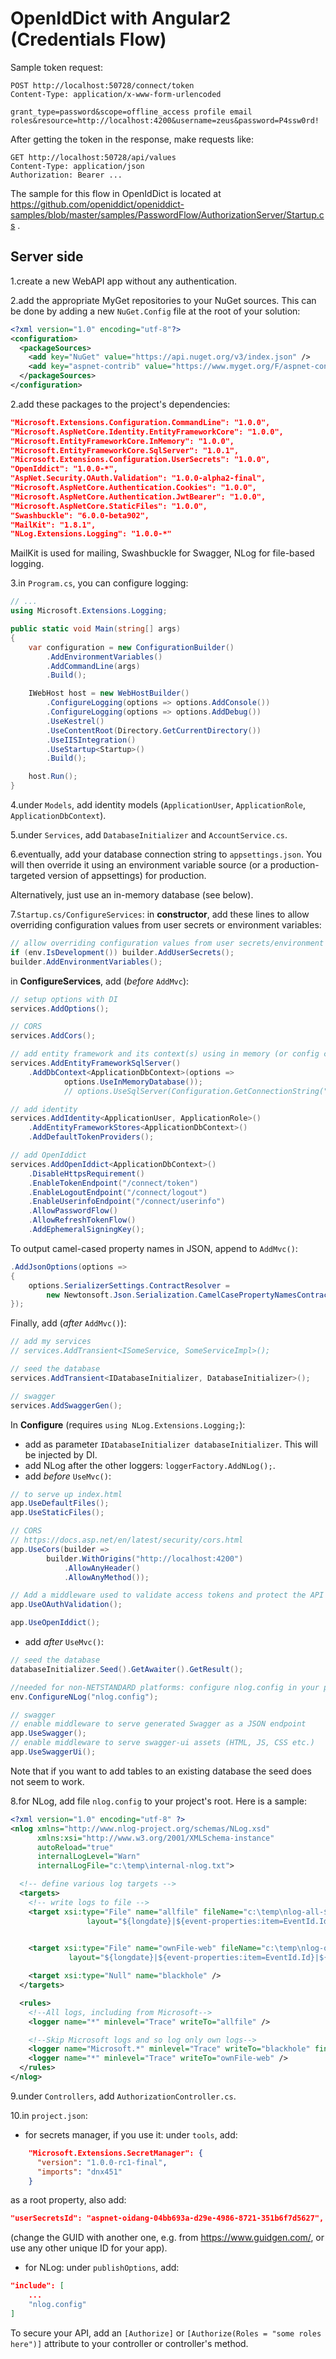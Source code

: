 # OpenIdDict with Angular2 (Credentials Flow)

Sample token request:

```http
POST http://localhost:50728/connect/token
Content-Type: application/x-www-form-urlencoded

grant_type=password&scope=offline_access profile email roles&resource=http://localhost:4200&username=zeus&password=P4ssw0rd!
```

After getting the token in the response, make requests like:

```http
GET http://localhost:50728/api/values
Content-Type: application/json
Authorization: Bearer ...
```

The sample for this flow in OpenIdDict is located at https://github.com/openiddict/openiddict-samples/blob/master/samples/PasswordFlow/AuthorizationServer/Startup.cs .

## Server side

1.create a new WebAPI app without any authentication.

2.add the appropriate MyGet repositories to your NuGet sources. This can be done by adding a new `NuGet.Config` file at the root of your solution:

```xml
<?xml version="1.0" encoding="utf-8"?>
<configuration>
  <packageSources>
    <add key="NuGet" value="https://api.nuget.org/v3/index.json" />
    <add key="aspnet-contrib" value="https://www.myget.org/F/aspnet-contrib/api/v3/index.json" />
  </packageSources>
</configuration>
```

2.add these packages to the project's dependencies:

```json
"Microsoft.Extensions.Configuration.CommandLine": "1.0.0",
"Microsoft.AspNetCore.Identity.EntityFrameworkCore": "1.0.0",
"Microsoft.EntityFrameworkCore.InMemory": "1.0.0",
"Microsoft.EntityFrameworkCore.SqlServer": "1.0.1",
"Microsoft.Extensions.Configuration.UserSecrets": "1.0.0",
"OpenIddict": "1.0.0-*",
"AspNet.Security.OAuth.Validation": "1.0.0-alpha2-final",
"Microsoft.AspNetCore.Authentication.Cookies": "1.0.0",
"Microsoft.AspNetCore.Authentication.JwtBearer": "1.0.0",
"Microsoft.AspNetCore.StaticFiles": "1.0.0",
"Swashbuckle": "6.0.0-beta902",
"MailKit": "1.8.1",
"NLog.Extensions.Logging": "1.0.0-*"
```

MailKit is used for mailing, Swashbuckle for Swagger, NLog for file-based logging.

3.in `Program.cs`, you can configure logging:

```c#
// ...
using Microsoft.Extensions.Logging;

public static void Main(string[] args)
{
    var configuration = new ConfigurationBuilder()
        .AddEnvironmentVariables()
        .AddCommandLine(args)
        .Build();

    IWebHost host = new WebHostBuilder()
        .ConfigureLogging(options => options.AddConsole())
        .ConfigureLogging(options => options.AddDebug())
        .UseKestrel()
        .UseContentRoot(Directory.GetCurrentDirectory())
        .UseIISIntegration()
        .UseStartup<Startup>()
        .Build();

    host.Run();
}
```

4.under `Models`, add identity models (`ApplicationUser`, `ApplicationRole`, `ApplicationDbContext`).

5.under `Services`, add `DatabaseInitializer` and `AccountService.cs`.

6.eventually, add your database connection string to `appsettings.json`. You will then override it using an environment variable source (or a production-targeted version of appsettings) for production. 

Alternatively, just use an in-memory database (see below).

7.`Startup.cs/ConfigureServices`: in **constructor**, add these lines to allow overriding configuration values from user secrets or environment variables:

```c#
// allow overriding configuration values from user secrets/environment
if (env.IsDevelopment()) builder.AddUserSecrets();
builder.AddEnvironmentVariables();
```

in **ConfigureServices**, add (*before* `AddMvc`):

```c#
// setup options with DI
services.AddOptions();

// CORS
services.AddCors();

// add entity framework and its context(s) using in memory (or config connection string)
services.AddEntityFrameworkSqlServer()
    .AddDbContext<ApplicationDbContext>(options =>
            options.UseInMemoryDatabase());
            // options.UseSqlServer(Configuration.GetConnectionString("Authentication")));

// add identity
services.AddIdentity<ApplicationUser, ApplicationRole>()
    .AddEntityFrameworkStores<ApplicationDbContext>()
    .AddDefaultTokenProviders();

// add OpenIddict
services.AddOpenIddict<ApplicationDbContext>()
    .DisableHttpsRequirement()
    .EnableTokenEndpoint("/connect/token")
    .EnableLogoutEndpoint("/connect/logout")
    .EnableUserinfoEndpoint("/connect/userinfo")
    .AllowPasswordFlow()
    .AllowRefreshTokenFlow()
    .AddEphemeralSigningKey();
```

To output camel-cased property names in JSON, append to `AddMvc()`:

```c#
.AddJsonOptions(options =>
{
    options.SerializerSettings.ContractResolver =
        new Newtonsoft.Json.Serialization.CamelCasePropertyNamesContractResolver();
});
```

Finally, add (*after* `AddMvc()`):

```c#
// add my services
// services.AddTransient<ISomeService, SomeServiceImpl>();

// seed the database
services.AddTransient<IDatabaseInitializer, DatabaseInitializer>();

// swagger
services.AddSwaggerGen();
```

In **Configure** (requires `using NLog.Extensions.Logging;`):

- add as parameter `IDatabaseInitializer databaseInitializer`. This will be injected by DI.
- add NLog after the other loggers: `loggerFactory.AddNLog();`.
- add *before* `UseMvc()`:

```c#
// to serve up index.html
app.UseDefaultFiles();
app.UseStaticFiles();

// CORS
// https://docs.asp.net/en/latest/security/cors.html
app.UseCors(builder =>
        builder.WithOrigins("http://localhost:4200")
            .AllowAnyHeader()
            .AllowAnyMethod());

// Add a middleware used to validate access tokens and protect the API endpoints.
app.UseOAuthValidation();

app.UseOpenIddict();
```

- add *after* `UseMvc()`:

```c#
// seed the database
databaseInitializer.Seed().GetAwaiter().GetResult();

//needed for non-NETSTANDARD platforms: configure nlog.config in your project root
env.ConfigureNLog("nlog.config");

// swagger
// enable middleware to serve generated Swagger as a JSON endpoint
app.UseSwagger();
// enable middleware to serve swagger-ui assets (HTML, JS, CSS etc.)
app.UseSwaggerUi();
```

Note that if you want to add tables to an existing database the seed does not seem to work.

8.for NLog, add file `nlog.config` to your project's root. Here is a sample:

```xml
<?xml version="1.0" encoding="utf-8" ?>
<nlog xmlns="http://www.nlog-project.org/schemas/NLog.xsd"
      xmlns:xsi="http://www.w3.org/2001/XMLSchema-instance"
      autoReload="true"
      internalLogLevel="Warn"
      internalLogFile="c:\temp\internal-nlog.txt">

  <!-- define various log targets -->
  <targets>
    <!-- write logs to file -->
    <target xsi:type="File" name="allfile" fileName="c:\temp\nlog-all-${shortdate}.log"
                 layout="${longdate}|${event-properties:item=EventId.Id}|${logger}|${uppercase:${level}}|${message} ${exception}" />

   
    <target xsi:type="File" name="ownFile-web" fileName="c:\temp\nlog-own-${shortdate}.log"
             layout="${longdate}|${event-properties:item=EventId.Id}|${logger}|${uppercase:${level}}|  ${message} ${exception}" />

    <target xsi:type="Null" name="blackhole" />
  </targets>

  <rules>
    <!--All logs, including from Microsoft-->
    <logger name="*" minlevel="Trace" writeTo="allfile" />

    <!--Skip Microsoft logs and so log only own logs-->
    <logger name="Microsoft.*" minlevel="Trace" writeTo="blackhole" final="true" />
    <logger name="*" minlevel="Trace" writeTo="ownFile-web" />
  </rules>
</nlog>
```

9.under `Controllers`, add `AuthorizationController.cs`.

10.in `project.json`:

- for secrets manager, if you use it: under `tools`, add:

```json
    "Microsoft.Extensions.SecretManager": {
      "version": "1.0.0-rc1-final",
      "imports": "dnx451"
    }
```

as a root property, also add:

```json
"userSecretsId": "aspnet-oidang-04bb693a-d29e-4986-8721-351b6f7d5627",
```

(change the GUID with another one, e.g. from https://www.guidgen.com/, or use any other unique ID for your app).

- for NLog: under `publishOptions`, add:

```json
"include": [
	...
	"nlog.config"
]
```

To secure your API, add an `[Authorize]` or `[Authorize(Roles = "some roles here")]` attribute to your controller or controller's method.

